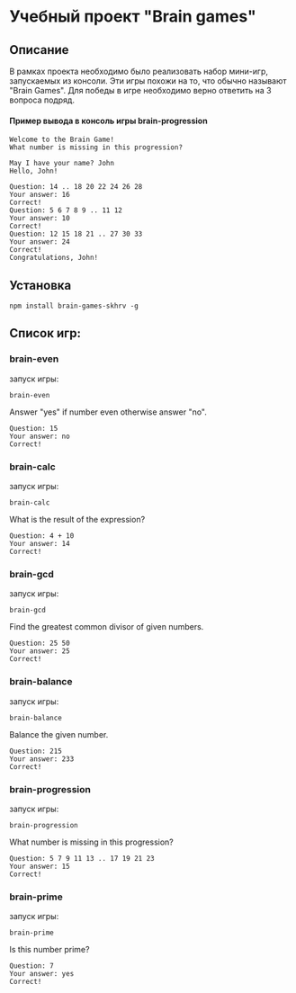 # Учебный проект "Brain games" 

## Описание
В рамках проекта необходимо было реализовать набор мини-игр, запускаемых из консоли. Эти игры похожи на то, что обычно называют "Brain Games". Для победы в игре необходимо верно ответить на 3 вопроса подряд.

#### Пример вывода в консоль игры brain-progression
```
Welcome to the Brain Game!
What number is missing in this progression?

May I have your name? John
Hello, John!

Question: 14 .. 18 20 22 24 26 28
Your answer: 16
Correct!
Question: 5 6 7 8 9 .. 11 12
Your answer: 10
Correct!
Question: 12 15 18 21 .. 27 30 33
Your answer: 24
Correct!
Congratulations, John!
```

## Установка
```
npm install brain-games-skhrv -g
```
## Список игр:

### brain-even
запуск игры:
```
brain-even
```
Answer "yes" if number even otherwise answer "no".
```
Question: 15
Your answer: no
Correct!
```


### brain-calc
запуск игры:
```
brain-calc
```
What is the result of the expression?
```
Question: 4 + 10
Your answer: 14
Correct!
```
### brain-gcd
запуск игры:
```
brain-gcd
```
Find the greatest common divisor of given numbers.
```
Question: 25 50
Your answer: 25
Correct!
```

### brain-balance
запуск игры:
```
brain-balance
```
Balance the given number.
```
Question: 215
Your answer: 233
Correct!
```
### brain-progression
запуск игры:
```
brain-progression
```
What number is missing in this progression?
```
Question: 5 7 9 11 13 .. 17 19 21 23
Your answer: 15
Correct!
```
### brain-prime
запуск игры:
```
brain-prime
```
Is this number prime? 
```
Question: 7
Your answer: yes
Correct!
